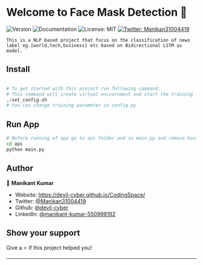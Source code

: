 # Welcome to Face Mask Detection 👋
![Version](https://img.shields.io/badge/version-1.0.0-blue.svg?cacheSeconds=2592000)
![Documentation](https://img.shields.io/badge/documentation-yes-brightgreen.svg)
![License: MIT](https://img.shields.io/badge/License-MIT-yellow.svg)
[![Twitter: Manikan31004419](https://img.shields.io/twitter/follow/Manikan09676833.svg?style=social)](https://twitter.com/Manikan09676833)


`This is a NLP based project that focus on the classification of news label eg.[world,tech,business] etc based on Bidirectional LSTM as model.`


## Install

```python

# To get started with this project run following command:
# This command will create virtual enivornment and start the training
./set_config.sh
# You can change training parameter in config.py
```


## Run App

```sh
# Before running of app go to api folder and in main.py and remove host='0.0.0.0'
cd api
python main.py

```


## Author

👤 **Manikant Kumar**

* Website: https://devil-cyber.github.io/CodingSpace/
* Twitter: [@Manikan31004419](https://twitter.com/Manikan09676833)
* Github: [@devil-cyber](https://github.com/devil-cyber)
* LinkedIn: [@manikant-kumar-550998192](https://linkedin.com/in/manikant-kumar-550998192)

## Show your support

Give a ⭐️ if this project helped you!


***


